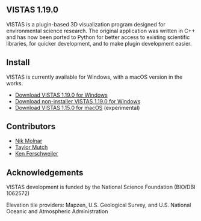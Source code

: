 ## VISTAS 1.19.0 ##

VISTAS is a plugin-based 3D visualization program designed for environmental science research. The original application
was written in C++ and has now been ported to Python for better access to existing scientific libraries, for quicker
development, and to make plugin development easier.

## Install ##

VISTAS is currently available for Windows, with a macOS version in the works.

* [Download VISTAS 1.19.0 for Windows](https://github.com/VISTAS-IVES/pyvistas/releases/download/1.19.0/VISTAS_1_19_0.exe)
* [Download non-installer VISTAS 1.19.0 for Windows](https://github.com/VISTAS-IVES/pyvistas/releases/download/1.19.0/VISTAS_NOINSTALL_1_19_0.zip)
* [Download VISTAS 1.15.0 for macOS](https://github.com/VISTAS-IVES/pyvistas/releases/download/1.19.0/VISTAS_1_19_0.dmg) (experimental) 

## Contributors ##

* [Nik Molnar](https://github.com/nikmolnar)
* [Taylor Mutch](https://github.com/TaylorMutch)
* [Ken Ferschweiler](https://github.com/kennino)

## Acknowledgements ##

VISTAS development is funded by the National Science Foundation (BIO/DBI 1062572)

Elevation tile providers: Mapzen, U.S. Geological Survey, and U.S. National Oceanic and Atmospheric Administration
